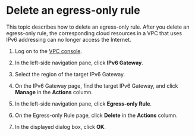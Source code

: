 # Delete an egress-only rule

This topic describes how to delete an egress-only rule. After you delete an egress-only rule, the corresponding cloud resources in a VPC that uses IPv6 addressing can no longer access the Internet.

1.  Log on to the [VPC console](https://vpcnext.console.aliyun.com).

2.  In the left-side navigation pane, click **IPv6 Gateway**.

3.  Select the region of the target IPv6 Gateway.

4.  On the IPv6 Gateway page, find the target IPv6 Gateway, and click **Manage** in the **Actions** column.

5.  In the left-side navigation pane, click **Egress-only Rule**.

6.  On the Egress-only Rule page, click **Delete** in the **Actions** column.

7.  In the displayed dialog box, click **OK**.


